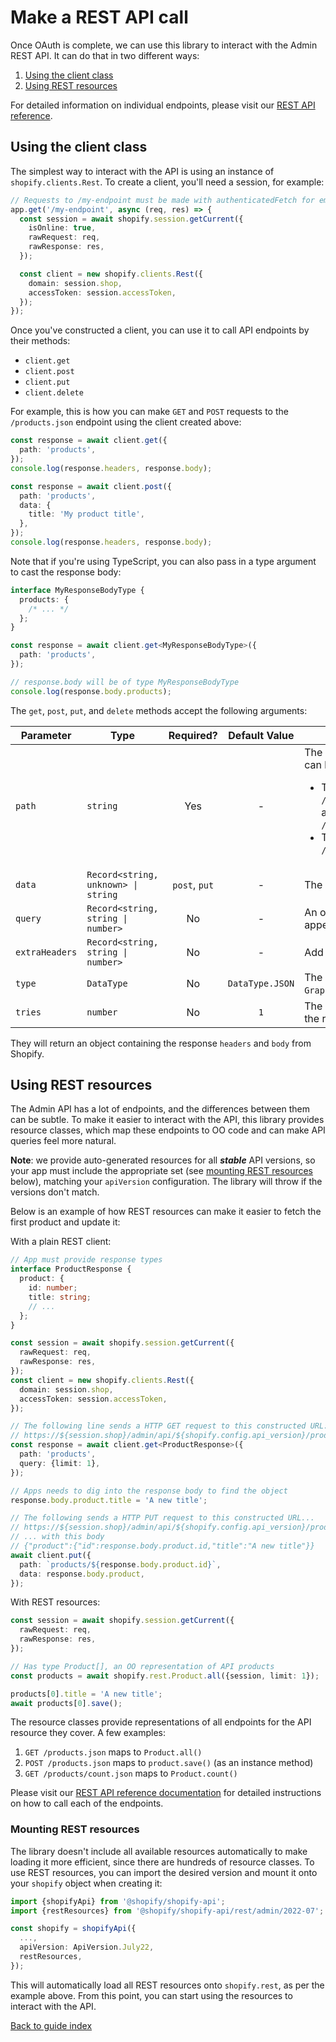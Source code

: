 # Make a REST API call

Once OAuth is complete, we can use this library to interact with the Admin REST API.
It can do that in two different ways:

1. [Using the client class](#using-the-client-class)
1. [Using REST resources](#using-rest-resources)

For detailed information on individual endpoints, please visit our [REST API reference](https://shopify.dev/api/admin-rest).

## Using the client class

The simplest way to interact with the API is using an instance of `shopify.clients.Rest`. To create a client, you'll need a session, for example:

```ts
// Requests to /my-endpoint must be made with authenticatedFetch for embedded apps
app.get('/my-endpoint', async (req, res) => {
  const session = await shopify.session.getCurrent({
    isOnline: true,
    rawRequest: req,
    rawResponse: res,
  });

  const client = new shopify.clients.Rest({
    domain: session.shop,
    accessToken: session.accessToken,
  });
});
```

Once you've constructed a client, you can use it to call API endpoints by their methods:

- `client.get`
- `client.post`
- `client.put`
- `client.delete`

For example, this is how you can make `GET` and `POST` requests to the `/products.json` endpoint using the client created above:

```ts
const response = await client.get({
  path: 'products',
});
console.log(response.headers, response.body);

const response = await client.post({
  path: 'products',
  data: {
    title: 'My product title',
  },
});
console.log(response.headers, response.body);
```

Note that if you're using TypeScript, you can also pass in a type argument to cast the response body:

```ts
interface MyResponseBodyType {
  products: {
    /* ... */
  };
}

const response = await client.get<MyResponseBodyType>({
  path: 'products',
});

// response.body will be of type MyResponseBodyType
console.log(response.body.products);
```

The `get`, `post`, `put`, and `delete` methods accept the following arguments:

| Parameter      | Type                                |   Required?   |  Default Value  | Notes                                                                                                                                                                                                                                                                                    |
| -------------- | ----------------------------------- | :-----------: | :-------------: | ---------------------------------------------------------------------------------------------------------------------------------------------------------------------------------------------------------------------------------------------------------------------------------------- |
| `path`         | `string`                            |      Yes      |        -        | The requested API endpoint path. This can be one of two formats:<ul><li>The path starting after the `/admin/api/{version}/` prefix, such as `'products'`, which executes `/admin/api/{version}/products.json`</li><li>The full path, such as `/admin/oauth/access_scopes.json`</li></ul> |
| `data`         | `Record<string, unknown> \| string` | `post`, `put` |        -        | The request payload                                                                                                                                                                                                                                                                      |
| `query`        | `Record<string, string \| number>`  |      No       |        -        | An optional query argument object to append to the request URL                                                                                                                                                                                                                           |
| `extraHeaders` | `Record<string, string \| number>`  |      No       |        -        | Add custom headers to the request                                                                                                                                                                                                                                                        |
| `type`         | `DataType`                          |      No       | `DataType.JSON` | The `Content-Type` for the request (`JSON`, `GraphQL`, `URLEncoded`)                                                                                                                                                                                                                     |
| `tries`        | `number`                            |      No       |       `1`       | The maximum number of times to retry the request _(must be >= 0)_                                                                                                                                                                                                                        |

They will return an object containing the response `headers` and `body` from Shopify.

## Using REST resources

The Admin API has a lot of endpoints, and the differences between them can be subtle.
To make it easier to interact with the API, this library provides resource classes, which map these endpoints to OO code and can make API queries feel more natural.

**Note**: we provide auto-generated resources for all **_stable_** API versions, so your app must include the appropriate set (see [mounting REST resources](#mounting-rest-resources) below), matching your `apiVersion` configuration. The library will throw if the versions don't match.

Below is an example of how REST resources can make it easier to fetch the first product and update it:

<div>With a plain REST client:

```ts
// App must provide response types
interface ProductResponse {
  product: {
    id: number;
    title: string;
    // ...
  };
}

const session = await shopify.session.getCurrent({
  rawRequest: req,
  rawResponse: res,
});
const client = new shopify.clients.Rest({
  domain: session.shop,
  accessToken: session.accessToken,
});

// The following line sends a HTTP GET request to this constructed URL:
// https://${session.shop}/admin/api/${shopify.config.api_version}/products.json?limit=1
const response = await client.get<ProductResponse>({
  path: 'products',
  query: {limit: 1},
});

// Apps needs to dig into the response body to find the object
response.body.product.title = 'A new title';

// The following sends a HTTP PUT request to this constructed URL...
// https://${session.shop}/admin/api/${shopify.config.api_version}/products/${response.body.product.id}.json
// ... with this body
// {"product":{"id":response.body.product.id,"title":"A new title"}}
await client.put({
  path: `products/${response.body.product.id}`,
  data: response.body.product,
});
```

</div><div>With REST resources:

```ts
const session = await shopify.session.getCurrent({
  rawRequest: req,
  rawResponse: res,
});

// Has type Product[], an OO representation of API products
const products = await shopify.rest.Product.all({session, limit: 1});

products[0].title = 'A new title';
await products[0].save();
```

</div>

The resource classes provide representations of all endpoints for the API resource they cover. A few examples:

1. `GET /products.json` maps to `Product.all()`
1. `POST /products.json` maps to `product.save()` (as an instance method)
1. `GET /products/count.json` maps to `Product.count()`

Please visit our [REST API reference documentation](https://shopify.dev/api/admin-rest) for detailed instructions on how to call each of the endpoints.

### Mounting REST resources

The library doesn't include all available resources automatically to make loading it more efficient, since there are hundreds of resource classes.
To use REST resources, you can import the desired version and mount it onto your `shopify` object when creating it:

```ts
import {shopifyApi} from '@shopify/shopify-api';
import {restResources} from '@shopify/shopify-api/rest/admin/2022-07';

const shopify = shopifyApi({
  ...,
  apiVersion: ApiVersion.July22,
  restResources,
});
```

This will automatically load all REST resources onto `shopify.rest`, as per the example above.
From this point, you can start using the resources to interact with the API.

[Back to guide index](../../README.md#features)
